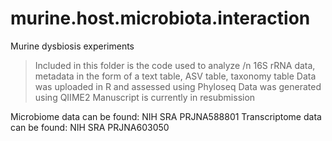 # murine.host.microbiota.interaction
Murine dysbiosis experiments

> Included in this folder is the code used to analyze /n
> 16S rRNA data, metadata in the form of a text table, ASV table, taxonomy table
> Data was uploaded in R and assessed using Phyloseq
> Data was generated using QIIME2 
> Manuscript is currently in resubmission 

Microbiome data can be found: NIH SRA PRJNA588801 
Transcriptome data can be found: NIH SRA PRJNA603050
